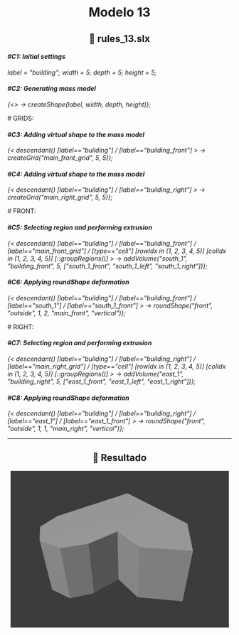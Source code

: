 <h1 align="center">Modelo 13</h2>

<h2 align="center">📝 rules_13.slx</h2>

#### **_\#C1: Initial settings_**

_label = "building"; width = 5; depth = 5; height = 5;_

#### **_\#C2: Generating mass model_**

_{<> -> createShape(label, width, depth, height)};_

\# GRIDS:

#### **_\#C3: Adding virtual shape to the mass model_**

_{< descendant() [label=="building"] / [label=="building_front"] > -> createGrid("main_front_grid", 5, 5)};_

#### **_\#C4: Adding virtual shape to the mass model_**

_{< descendant() [label=="building"] / [label=="building_right"] > -> createGrid("main_right_grid", 5, 5)};_

\# FRONT:

#### **_\#C5: Selecting region and performing extrusion_**

_{< descendant() [label=="building"] / [label=="building_front"] / [label=="main_front_grid"] / [type=="cell"] [rowIdx in (1, 2, 3, 4, 5)] [colIdx in (1, 2, 3, 4, 5)] [::groupRegions()] > -> addVolume("south_1", "building_front", 5, ["south_1_front", "south_1_left", "south_1_right"])};_

#### **_\#C6: Applying roundShape deformation_**

_{< descendant() [label=="building"] / [label=="building_front"] / [label=="south_1"] / [label=="south_1_front"] > -> roundShape("front", "outside", 1, 2, "main_front", "vertical")};_

\# RIGHT:

#### **_\#C7: Selecting region and performing extrusion_**

_{< descendant() [label=="building"] / [label=="building_right"] / [label=="main_right_grid"] / [type=="cell"] [rowIdx in (1, 2, 3, 4, 5)] [colIdx in (1, 2, 3, 4, 5)] [::groupRegions()] > -> addVolume("east_1", "building_right", 5, ["east_1_front", "east_1_left", "east_1_right"])};_

#### **_\#C8: Applying roundShape deformation_**

_{< descendant() [label=="building"] / [label=="building_right"] / [label=="east_1"] / [label=="east_1_front"] > -> roundShape("front", "outside", 1, 1, "main_right", "vertical")};_

---

<h2 align="center">🏢 Resultado</h2>

<div align="center">
  <img src="modelo_13.png" alt="Modelo 13">
</div>
